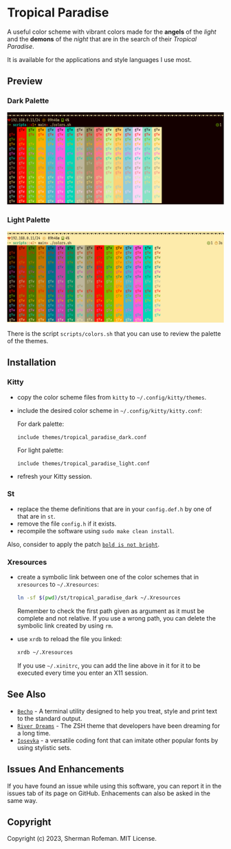# Tropical Paradise

A useful color scheme with vibrant colors made for the __angels__ of the
_light_ and the __demons__ of the _night_ that are in the search of
their _Tropical Paradise_.

It is available for the applications and style languages I use most.


## Preview


### Dark Palette

![](images/preview/dark_palette.png)


### Light Palette

![](images/preview/light_palette.png)

There is the script `scripts/colors.sh` that you can use to review the
palette of the themes.


## Installation


### Kitty

  + copy the color scheme files from `kitty` to `~/.config/kitty/themes`.
  + include the desired color scheme in `~/.config/kitty/kitty.conf`:

    For dark palette:
    ```
    include themes/tropical_paradise_dark.conf
    ```

    For light palette:
    ```
    include themes/tropical_paradise_light.conf
    ```
  + refresh your Kitty session.


### St

  + replace the theme definitions that are in your `config.def.h` by one of
    that are in `st`.
  + remove the file `config.h` if it exists.
  + recompile the software using `sudo make clean install`.

  Also, consider to apply the patch [`bold is not bright`](https://st.suckless.org/patches/bold-is-not-bright).


### Xresources

  + create a symbolic link between one of the color schemes that in `xresources`
    to `~/.Xresources`:

    ```bash
    ln -sf $(pwd)/st/tropical_paradise_dark ~/.Xresources
    ```

    Remember to check the first path given as argument as it must be complete
    and not relative. If you use a wrong path, you can delete the symbolic
    link created by using `rm`.

  + use `xrdb` to reload the file you linked:

    ```bash
    xrdb ~/.Xresources
    ```

    If you use `~/.xinitrc`, you can add the line above in it for it to be
    executed every time you enter an X11 session.

## See Also

  + [`Becho`](https://github.com/skippyr/becho) - A terminal utility designed
    to help you treat, style and print text to the standard output.
  + [`River Dreams`](https://github.com/skippyr/river_dreams) - The ZSH theme
    that developers have been dreaming for a long time.
  + [`Iosevka`](https://github.com/be5invis/Iosevka) - a versatile coding
    font that can imitate other popular fonts by using stylistic sets.


## Issues And Enhancements

If you have found an issue while using this software, you can report it in
the issues tab of its page on GitHub. Enhacements can also be asked in the
same way.


## Copyright

Copyright (c) 2023, Sherman Rofeman. MIT License.

